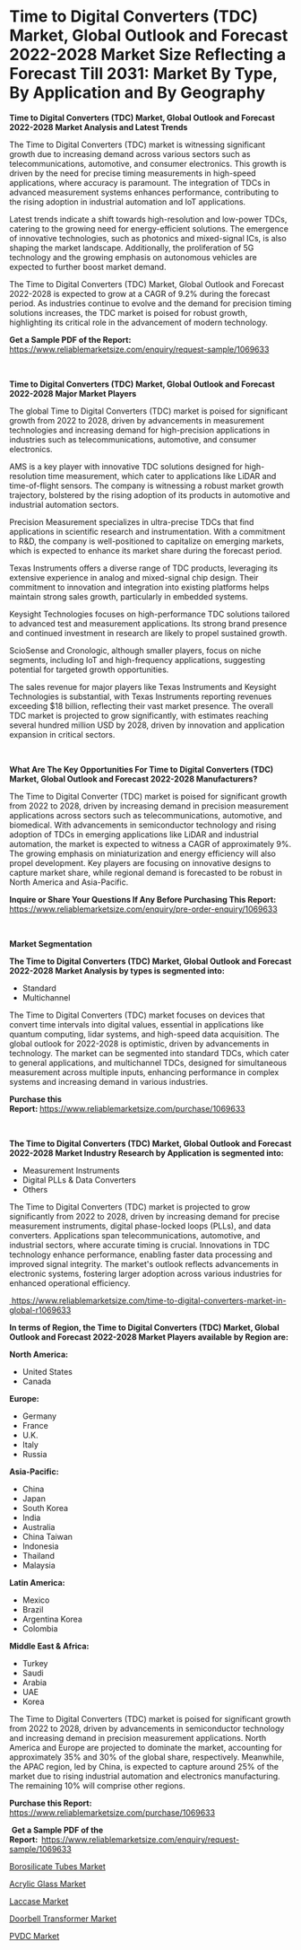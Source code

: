<p><h1>Time to Digital Converters (TDC) Market, Global Outlook and Forecast 2022-2028 Market Size Reflecting a Forecast Till 2031: Market By Type, By Application and By Geography</h1></p><p><strong>Time to Digital Converters (TDC) Market, Global Outlook and Forecast 2022-2028 Market Analysis and Latest Trends</strong></p>
<p><p>The Time to Digital Converters (TDC) market is witnessing significant growth due to increasing demand across various sectors such as telecommunications, automotive, and consumer electronics. This growth is driven by the need for precise timing measurements in high-speed applications, where accuracy is paramount. The integration of TDCs in advanced measurement systems enhances performance, contributing to the rising adoption in industrial automation and IoT applications. </p><p>Latest trends indicate a shift towards high-resolution and low-power TDCs, catering to the growing need for energy-efficient solutions. The emergence of innovative technologies, such as photonics and mixed-signal ICs, is also shaping the market landscape. Additionally, the proliferation of 5G technology and the growing emphasis on autonomous vehicles are expected to further boost market demand.</p><p>The Time to Digital Converters (TDC) Market, Global Outlook and Forecast 2022-2028 is expected to grow at a CAGR of 9.2% during the forecast period. As industries continue to evolve and the demand for precision timing solutions increases, the TDC market is poised for robust growth, highlighting its critical role in the advancement of modern technology.</p></p>
<p><strong>Get a Sample PDF of the Report:&nbsp;</strong> <a href="https://www.reliablemarketsize.com/enquiry/request-sample/1069633">https://www.reliablemarketsize.com/enquiry/request-sample/1069633</a></p>
<p>&nbsp;</p>
<p><strong>Time to Digital Converters (TDC) Market, Global Outlook and Forecast 2022-2028 Major Market Players</strong></p>
<p><p>The global Time to Digital Converters (TDC) market is poised for significant growth from 2022 to 2028, driven by advancements in measurement technologies and increasing demand for high-precision applications in industries such as telecommunications, automotive, and consumer electronics.</p><p>AMS is a key player with innovative TDC solutions designed for high-resolution time measurement, which cater to applications like LiDAR and time-of-flight sensors. The company is witnessing a robust market growth trajectory, bolstered by the rising adoption of its products in automotive and industrial automation sectors.</p><p>Precision Measurement specializes in ultra-precise TDCs that find applications in scientific research and instrumentation. With a commitment to R&D, the company is well-positioned to capitalize on emerging markets, which is expected to enhance its market share during the forecast period.</p><p>Texas Instruments offers a diverse range of TDC products, leveraging its extensive experience in analog and mixed-signal chip design. Their commitment to innovation and integration into existing platforms helps maintain strong sales growth, particularly in embedded systems.</p><p>Keysight Technologies focuses on high-performance TDC solutions tailored to advanced test and measurement applications. Its strong brand presence and continued investment in research are likely to propel sustained growth.</p><p>ScioSense and Cronologic, although smaller players, focus on niche segments, including IoT and high-frequency applications, suggesting potential for targeted growth opportunities.</p><p>The sales revenue for major players like Texas Instruments and Keysight Technologies is substantial, with Texas Instruments reporting revenues exceeding $18 billion, reflecting their vast market presence. The overall TDC market is projected to grow significantly, with estimates reaching several hundred million USD by 2028, driven by innovation and application expansion in critical sectors.</p></p>
<p>&nbsp;</p>
<p><strong>What Are The Key Opportunities For Time to Digital Converters (TDC) Market, Global Outlook and Forecast 2022-2028 Manufacturers?</strong></p>
<p><p>The Time to Digital Converter (TDC) market is poised for significant growth from 2022 to 2028, driven by increasing demand in precision measurement applications across sectors such as telecommunications, automotive, and biomedical. With advancements in semiconductor technology and rising adoption of TDCs in emerging applications like LiDAR and industrial automation, the market is expected to witness a CAGR of approximately 9%. The growing emphasis on miniaturization and energy efficiency will also propel development. Key players are focusing on innovative designs to capture market share, while regional demand is forecasted to be robust in North America and Asia-Pacific.</p></p>
<p><strong>Inquire or Share Your Questions If Any Before Purchasing This Report:</strong> <a href="https://www.reliablemarketsize.com/enquiry/pre-order-enquiry/1069633">https://www.reliablemarketsize.com/enquiry/pre-order-enquiry/1069633</a></p>
<p>&nbsp;</p>
<p><strong>Market Segmentation</strong></p>
<p><strong>The Time to Digital Converters (TDC) Market, Global Outlook and Forecast 2022-2028 Market Analysis by types is segmented into:</strong></p>
<p><ul><li>Standard</li><li>Multichannel</li></ul></p>
<p><p>The Time to Digital Converters (TDC) market focuses on devices that convert time intervals into digital values, essential in applications like quantum computing, lidar systems, and high-speed data acquisition. The global outlook for 2022-2028 is optimistic, driven by advancements in technology. The market can be segmented into standard TDCs, which cater to general applications, and multichannel TDCs, designed for simultaneous measurement across multiple inputs, enhancing performance in complex systems and increasing demand in various industries.</p></p>
<p><strong>Purchase this Report:&nbsp;</strong><a href="https://www.reliablemarketsize.com/purchase/1069633">https://www.reliablemarketsize.com/purchase/1069633</a></p>
<p>&nbsp;</p>
<p><strong>The Time to Digital Converters (TDC) Market, Global Outlook and Forecast 2022-2028 Market Industry Research by Application is segmented into:</strong></p>
<p><ul><li>Measurement Instruments</li><li>Digital PLLs & Data Converters</li><li>Others</li></ul></p>
<p><p>The Time to Digital Converters (TDC) market is projected to grow significantly from 2022 to 2028, driven by increasing demand for precise measurement instruments, digital phase-locked loops (PLLs), and data converters. Applications span telecommunications, automotive, and industrial sectors, where accurate timing is crucial. Innovations in TDC technology enhance performance, enabling faster data processing and improved signal integrity. The market's outlook reflects advancements in electronic systems, fostering larger adoption across various industries for enhanced operational efficiency.</p></p>
<p><a href="https://www.reliablemarketsize.com/time-to-digital-converters-market-in-global-r1069633">&nbsp;https://www.reliablemarketsize.com/time-to-digital-converters-market-in-global-r1069633</a></p>
<p><strong>In terms of Region, the Time to Digital Converters (TDC) Market, Global Outlook and Forecast 2022-2028 Market Players available by Region are:</strong></p>
<p>
    <p> <strong> North America: </strong>
        <ul>
            <li>United States</li>
            <li>Canada</li>
        </ul>
        </p> 
    <p> <strong> Europe: </strong>
        <ul>
            <li>Germany</li>
            <li>France</li>
            <li>U.K.</li>
            <li>Italy</li>
            <li>Russia</li>
        </ul>
        </p> 
    <p> <strong> Asia-Pacific: </strong>
        <ul>
            <li>China</li>
            <li>Japan</li>
            <li>South Korea</li>
            <li>India</li>
            <li>Australia</li>
            <li>China Taiwan</li>
            <li>Indonesia</li>
            <li>Thailand</li>
            <li>Malaysia</li>
        </ul>
        </p> 
    <p> <strong> Latin America: </strong>
        <ul>
            <li>Mexico</li>
            <li>Brazil</li>
            <li>Argentina Korea</li>
            <li>Colombia</li>
        </ul>
        </p> 
    <p> <strong> Middle East & Africa: </strong>
        <ul>
            <li>Turkey</li>
            <li>Saudi</li>
            <li>Arabia</li>
            <li>UAE</li>
            <li>Korea</li>
        </ul>
    </p>
    </p>
<p><p>The Time to Digital Converters (TDC) market is poised for significant growth from 2022 to 2028, driven by advancements in semiconductor technology and increasing demand in precision measurement applications. North America and Europe are projected to dominate the market, accounting for approximately 35% and 30% of the global share, respectively. Meanwhile, the APAC region, led by China, is expected to capture around 25% of the market due to rising industrial automation and electronics manufacturing. The remaining 10% will comprise other regions.</p></p>
<p><strong>Purchase this Report: </strong><a href="https://www.reliablemarketsize.com/purchase/1069633">https://www.reliablemarketsize.com/purchase/1069633</a></p>
<p>&nbsp;<strong>Get a Sample PDF of the Report:&nbsp;&nbsp;</strong><a href="https://www.reliablemarketsize.com/enquiry/request-sample/1069633">https://www.reliablemarketsize.com/enquiry/request-sample/1069633</a></p>
<p><strong></strong></p>
<p><p><a href="https://issuu.com/reportprime-2/docs/borosilicate-tubes-market-size-2030_5f0f4594298628">Borosilicate Tubes Market</a></p><p><a href="https://issuu.com/reportprime-2/docs/acrylic-glass-market-size-2030.pptx_b91a41be1f5378">Acrylic Glass Market</a></p><p><a href="https://www.linkedin.com/pulse/emerging-market-trends-regional-analysis-laccase-forecasted-aogke?trackingId=h64%2F3gcGSYyBaL05T3bbrw%3D%3D">Laccase Market</a></p><p><a href="https://medium.com/@foxworth8231/the-doorbell-transformer-market-prioritizes-cost-control-and-efficiency-enhancement-8b07424d63df">Doorbell Transformer Market</a></p><p><a href="https://www.linkedin.com/pulse/evaluating-global-pvdc-market-trends-growth-opportunities-cdeke?trackingId=svMPpQCSSSa%2F%2FwbDebfuyA%3D%3D">PVDC Market</a></p></p>
